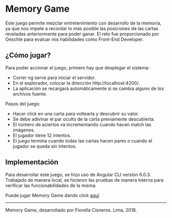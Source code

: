 # Memory Game

Este juego permite mezclar entretenimiento con desarrollo de la memoria, ya que nos impele a recordar lo más posible las posiciones de las cartas reveladas anteriormente para poder ganar.
El reto fue proporcionado por Oeschle para evaluar mis habilidades como Front-End Developer.



## ¿Cómo jugar?

Para poder accionar el juego, primero hay que desplegar el sistema:
- Correr ng serve para iniciar el servidor.
- En el explorador, colocar la dirección http://localhost:4200/.
- La aplicación se recargará automáticamente si se cambia alguno de los archivos fuente.

Pasos del juego:
- Hacer click en una carta para voltearla y descubrir su valor.
- Se debe adivinar el par oculto de la carta previamente descubierta.
- El número de aciertos va incrementando cuando hacen match las imágenes.
- El jugador tiene 12 intentos.
- El juego termina cuando todas las cartas hacen pares o cuando el jugador se queda sin intentos.


## Implementación

Para desarrollar este juego, se hizo uso de Angular CLI versión 6.0.3.
Trabajado de manera local, se hicieron las pruebas de manera interna para verificar las funcionabilidades de la misma.


Puede jugar Memory Game dando click [aquí](https:---)



---
Memory Game, desarrollado por Fiorella Cisneros. Lima, 2018.